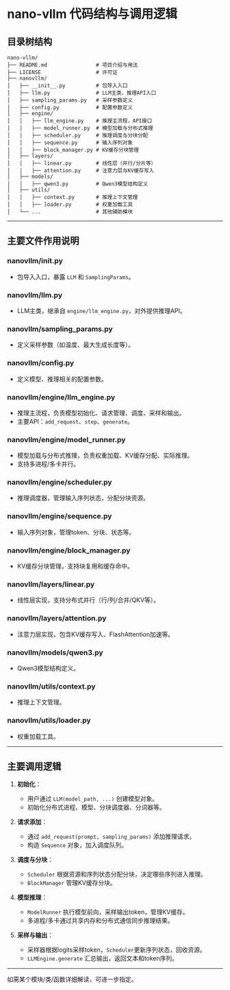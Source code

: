 # nano-vllm 代码结构与调用逻辑

## 目录树结构

```
nano-vllm/
├── README.md                # 项目介绍与用法
├── LICENSE                  # 许可证
├── nanovllm/
│   ├── __init__.py          # 包导入入口
│   ├── llm.py               # LLM主类，推理API入口
│   ├── sampling_params.py   # 采样参数定义
│   ├── config.py            # 配置参数定义
│   ├── engine/
│   │   ├── llm_engine.py    # 推理主流程，API接口
│   │   ├── model_runner.py  # 模型加载与分布式推理
│   │   ├── scheduler.py     # 推理调度与分块分配
│   │   ├── sequence.py      # 输入序列对象
│   │   ├── block_manager.py # KV缓存分块管理
│   ├── layers/
│   │   ├── linear.py        # 线性层（并行/分片等）
│   │   ├── attention.py     # 注意力层与KV缓存写入
│   ├── models/
│   │   ├── qwen3.py         # Qwen3模型结构定义
│   ├── utils/
│   │   ├── context.py       # 推理上下文管理
│   │   ├── loader.py        # 权重加载工具
│   └── ...                  # 其他辅助模块
```

---

## 主要文件作用说明

### nanovllm/__init__.py
- 包导入入口，暴露 `LLM` 和 `SamplingParams`。

### nanovllm/llm.py
- LLM主类，继承自 `engine/llm_engine.py`，对外提供推理API。

### nanovllm/sampling_params.py
- 定义采样参数（如温度、最大生成长度等）。

### nanovllm/config.py
- 定义模型、推理相关的配置参数。

### nanovllm/engine/llm_engine.py
- 推理主流程，负责模型初始化、请求管理、调度、采样和输出。
- 主要API：`add_request`、`step`、`generate`。

### nanovllm/engine/model_runner.py
- 模型加载与分布式推理，负责权重加载、KV缓存分配、实际推理。
- 支持多进程/多卡并行。

### nanovllm/engine/scheduler.py
- 推理调度器，管理输入序列状态，分配分块资源。

### nanovllm/engine/sequence.py
- 输入序列对象，管理token、分块、状态等。

### nanovllm/engine/block_manager.py
- KV缓存分块管理，支持块复用和缓存命中。

### nanovllm/layers/linear.py
- 线性层实现，支持分布式并行（行/列/合并/QKV等）。

### nanovllm/layers/attention.py
- 注意力层实现，包含KV缓存写入、FlashAttention加速等。

### nanovllm/models/qwen3.py
- Qwen3模型结构定义。

### nanovllm/utils/context.py
- 推理上下文管理。

### nanovllm/utils/loader.py
- 权重加载工具。

---

## 主要调用逻辑

1. **初始化**：
   - 用户通过 `LLM(model_path, ...)` 创建模型对象。
   - 初始化分布式进程、模型、分块调度器、分词器等。

2. **请求添加**：
   - 通过 `add_request(prompt, sampling_params)` 添加推理请求。
   - 构造 `Sequence` 对象，加入调度队列。

3. **调度与分块**：
   - `Scheduler` 根据资源和序列状态分配分块，决定哪些序列进入推理。
   - `BlockManager` 管理KV缓存分块。

4. **模型推理**：
   - `ModelRunner` 执行模型前向，采样输出token，管理KV缓存。
   - 多进程/多卡通过共享内存和分布式通信同步推理结果。

5. **采样与输出**：
   - 采样器根据logits采样token，`Scheduler`更新序列状态，回收资源。
   - `LLMEngine.generate` 汇总输出，返回文本和token序列。

---

如需某个模块/类/函数详细解读，可进一步指定。
